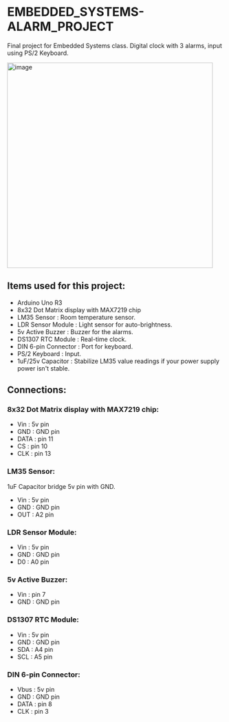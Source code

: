 # EMBEDDED_SYSTEMS-ALARM_PROJECT
Final project for Embedded Systems class. Digital clock with 3 alarms, input using PS/2 Keyboard.

<img width="478" alt="image" src="https://github.com/roxasmanner05/EMBEDDED_SYSTEMS-ALARM_PROJECT/assets/125866443/9246f447-b5bc-43ba-a22e-15b6dc7d0e50">

## Items used for this project:
- Arduino Uno R3
- 8x32 Dot Matrix display with MAX7219 chip
- LM35 Sensor					:	Room temperature sensor.
- LDR Sensor Module		:	Light sensor for auto-brightness.
- 5v Active Buzzer		:	Buzzer for the alarms.
- DS1307 RTC Module		:	Real-time clock.
- DIN 6-pin Connector	:	Port for keyboard.
- PS/2 Keyboard				:	Input.
- 1uF/25v Capacitor		: Stabilize LM35 value readings if your power supply power isn't stable. 

## Connections:

### 8x32 Dot Matrix display with MAX7219 chip:
- Vin		: 5v pin
- GND		: GND pin
- DATA	: pin 11
- CS		: pin 10
- CLK		:	pin 13

### LM35 Sensor:
1uF Capacitor bridge 5v pin with GND.
- Vin		: 5v pin
- GND		: GND pin
-	OUT		: A2 pin

### LDR Sensor Module:
- Vin		: 5v pin
- GND		: GND pin
- D0		: A0 pin

### 5v Active Buzzer:
- Vin		: pin 7
- GND		: GND pin

### DS1307 RTC Module:
- Vin 	: 5v pin
- GND		: GND pin
- SDA		: A4 pin
- SCL		: A5 pin

### DIN 6-pin Connector:
-	Vbus	: 5v pin
-	GND		: GND pin
- DATA	: pin 8
- CLK		: pin 3
